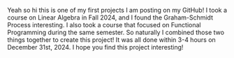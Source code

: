 Yeah so hi this is one of my first projects I am posting on my GitHub!
I took a course on Linear Algebra in Fall 2024, and I found the Graham-Schmidt Process interesting.
I also took a course that focused on Functional Programming during the same semester.
So naturally I combined those two things together to create this project!
It was all done within 3-4 hours on December 31st, 2024.
I hope you find this project interesting!
